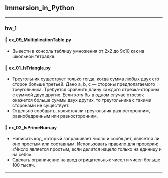 ## Immersion_in_Python

---------------
### hw_1

#### 📌 ex_09_MultiplicationTable.py
- Вывести в консоль таблицу умножения от 2х2 до 9х10 как на школьной тетрадке.

#### 📌 ex_01_IsTriangle.py
- Треугольник существует только тогда, когда сумма любых двух его сторон больше
третьей. Дано a, b, c — стороны предполагаемого треугольника. Требуется сравнить
длину каждого отрезка-стороны с суммой двух других. Если хотя бы в одном случае
отрезок окажется больше суммы двух других, то треугольника с такими сторонами не
существует.
- Отдельно сообщить, является ли треугольник разносторонним, равнобедренным или равносторонним.

#### 📌 ex_02_IsPrimeNum.py
- Написать код, который запрашивает число и сообщает, является ли оно простым или составным. Использовать правило для проверки: «Число является простым, если делится нацело только на единицу и на себя».
- Сделать ограничение на ввод отрицательных чисел и чисел больше 100 тысяч.
---------------